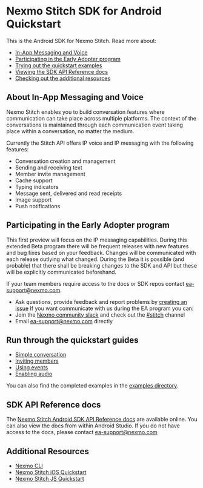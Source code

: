 # Nexmo Stitch SDK for Android Quickstart

This is the Android SDK for Nexmo Stitch. Read more about:
- [In-App Messaging and Voice](#about-in-app-messaging-and-voice)
- [Participating in the Early Adopter program](#participating-in-the-early-adopter-program)
- [Trying out the quickstart examples](#run-through-the-quickstart-guides)
- [Viewing the SDK API Reference docs](#sdk-api-reference-docs)
- [Checking out the additional resources](#additional-resources)

## About In-App Messaging and Voice

Nexmo Stitch enables you to build conversation features where communication can take place across multiple platforms. The context of the conversations is maintained through each communication event taking place within a conversation, no matter the medium.

Currently the Stitch API offers IP voice and IP messaging with the following features:

- Conversation creation and management
- Sending and receiving text
- Member invite management
- Cache support
- Typing indicators
- Message sent, delivered and read receipts
- Image support
- Push notifications

## Participating in the Early Adopter program

This first preview will focus on the IP messaging capabilities. During this extended Beta program there will be frequent releases with new features and bug fixes based on your feedback. Changes will be communicated with each release outlying what changed. During the Beta it is possible (and probable) that there shall be breaking changes to the SDK and API but these will be explicitly communicated beforehand.

If your team members require access to the docs or SDK repos contact [ea-support@nexmo.com](mailto:ea-support@nexmo.com).
* Ask questions, provide feedback and report problems by [creating an issue](https://github.com/Nexmo/conversation-android-quickstart/issues/new)
If you want communicate with us during the EA program you can:
* Join the [Nexmo community slack](https://developer.nexmo.com/community/slack) and check out the [#stitch](https://nexmo-community.slack.com/messages/C9H152ATW) channel
* Email [ea-support@nexmo.com](mailto:ea-support@nexmo.com) directly

## Run through the quickstart guides

* [Simple conversation](docs/1-simple-conversation.md)
* [Inviting members](docs/2-inviting-members.md)
* [Using events](docs/3-utilizing-events.md)
* [Enabling audio](docs/4-enable-audio.md)

You can also find the completed examples in the [examples directory](examples).

## SDK API Reference docs

The [Nexmo Stitch Android SDK API Reference docs](https://developer.nexmo.com/sdk/stitch/android/reference/packages.html) are available online. You can also view the docs from within Android Studio. If you do not have access to the docs, please contact [ea-support@nexmo.com](mailto:ea-support@nexmo.com)

## Additional Resources

* [Nexmo CLI](https://github.com/Nexmo/nexmo-cli/tree/beta)
* [Nexmo Stitch iOS Quickstart](https://github.com/nexmo/conversation-ios-quickstart)
* [Nexmo Stitch JS Quickstart](https://github.com/nexmo/conversation-js-quickstart)
